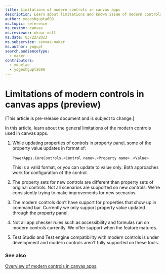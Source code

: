 ```yaml
---
title: Limitations of modern controls in canvas apps
description: Learn about limitations and known issue of modern controls in canvas apps.
author: yogeshgupta698
ms.topic: reference
ms.custom: canvas
ms.reviewer: mkaur-msft
ms.date: 03/22/2023
ms.subservice: canvas-maker
ms.author: yogupt
search.audienceType:
  - maker
contributors:
  - mduelae
  - yogeshgupta698
---
```


# Limitations of modern controls in canvas apps (preview)

[This article is pre-release document and is subject to change.]

In this article, learn about the general limitations of the modern controls used in canvas apps. 

1. While updating properties of controls in property panel, some of the property value updates in format of:

    `PowerApps.CoreControls.<Control name>.<Property name>`  `.<Value>`
  
     This is a valid format, or you can update to value only. Both approaches work for configuration of the control.

2. The property sets for new controls are different than property sets of original controls. Not all scenarios are supported on new controls. We're consistently trying to make improvements for new scenarios.
  
3. The modern controls don’t have support for properties that show up in command bar. Currently we only support property value updated through the property panel.
  
4. Not all app checker rules such as accessibility and formulas run on modern controls currently. We offer support when the feature matures.

5. Test Studio and Test engine compatibility with modern controls is under development and modern controls aren't fully supported on these tools.



### See also

[Overview of modern controls in canvas apps](overview-modern-controls.md)


